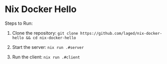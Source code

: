 # Nix Docker Hello

Steps to Run:

1. Clone the repository:
   `git clone https://github.com/laged/nix-docker-hello && cd nix-docker-hello`

2. Start the server:
   `nix run .#server`

3. Run the client:
   `nix run .#client`
